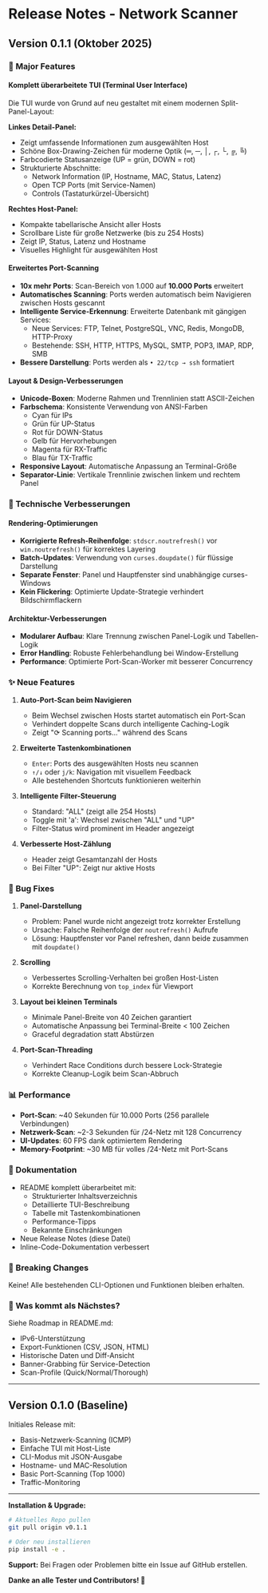 # Release Notes - Network Scanner

## Version 0.1.1 (Oktober 2025)

### 🎉 Major Features

#### Komplett überarbeitete TUI (Terminal User Interface)
Die TUI wurde von Grund auf neu gestaltet mit einem modernen Split-Panel-Layout:

**Linkes Detail-Panel:**
- Zeigt umfassende Informationen zum ausgewählten Host
- Schöne Box-Drawing-Zeichen für moderne Optik (═, ─, │, ┌, └, ╔, ╚)
- Farbcodierte Statusanzeige (UP = grün, DOWN = rot)
- Strukturierte Abschnitte:
  - Network Information (IP, Hostname, MAC, Status, Latenz)
  - Open TCP Ports (mit Service-Namen)
  - Controls (Tastaturkürzel-Übersicht)

**Rechtes Host-Panel:**
- Kompakte tabellarische Ansicht aller Hosts
- Scrollbare Liste für große Netzwerke (bis zu 254 Hosts)
- Zeigt IP, Status, Latenz und Hostname
- Visuelles Highlight für ausgewählten Host

#### Erweitertes Port-Scanning
- **10x mehr Ports**: Scan-Bereich von 1.000 auf **10.000 Ports** erweitert
- **Automatisches Scanning**: Ports werden automatisch beim Navigieren zwischen Hosts gescannt
- **Intelligente Service-Erkennung**: Erweiterte Datenbank mit gängigen Services:
  - Neue Services: FTP, Telnet, PostgreSQL, VNC, Redis, MongoDB, HTTP-Proxy
  - Bestehende: SSH, HTTP, HTTPS, MySQL, SMTP, POP3, IMAP, RDP, SMB
- **Bessere Darstellung**: Ports werden als `• 22/tcp → ssh` formatiert

#### Layout & Design-Verbesserungen
- **Unicode-Boxen**: Moderne Rahmen und Trennlinien statt ASCII-Zeichen
- **Farbschema**: Konsistente Verwendung von ANSI-Farben
  - Cyan für IPs
  - Grün für UP-Status
  - Rot für DOWN-Status
  - Gelb für Hervorhebungen
  - Magenta für RX-Traffic
  - Blau für TX-Traffic
- **Responsive Layout**: Automatische Anpassung an Terminal-Größe
- **Separator-Linie**: Vertikale Trennlinie zwischen linkem und rechtem Panel

### 🔧 Technische Verbesserungen

#### Rendering-Optimierungen
- **Korrigierte Refresh-Reihenfolge**: `stdscr.noutrefresh()` vor `win.noutrefresh()` für korrektes Layering
- **Batch-Updates**: Verwendung von `curses.doupdate()` für flüssige Darstellung
- **Separate Fenster**: Panel und Hauptfenster sind unabhängige curses-Windows
- **Kein Flickering**: Optimierte Update-Strategie verhindert Bildschirmflackern

#### Architektur-Verbesserungen
- **Modularer Aufbau**: Klare Trennung zwischen Panel-Logik und Tabellen-Logik
- **Error Handling**: Robuste Fehlerbehandlung bei Window-Erstellung
- **Performance**: Optimierte Port-Scan-Worker mit besserer Concurrency

### ✨ Neue Features

1. **Auto-Port-Scan beim Navigieren**
   - Beim Wechsel zwischen Hosts startet automatisch ein Port-Scan
   - Verhindert doppelte Scans durch intelligente Caching-Logik
   - Zeigt "⟳ Scanning ports..." während des Scans

2. **Erweiterte Tastenkombinationen**
   - `Enter`: Ports des ausgewählten Hosts neu scannen
   - `↑/↓` oder `j/k`: Navigation mit visuellem Feedback
   - Alle bestehenden Shortcuts funktionieren weiterhin

3. **Intelligente Filter-Steuerung**
   - Standard: "ALL" (zeigt alle 254 Hosts)
   - Toggle mit 'a': Wechsel zwischen "ALL" und "UP"
   - Filter-Status wird prominent im Header angezeigt

4. **Verbesserte Host-Zählung**
   - Header zeigt Gesamtanzahl der Hosts
   - Bei Filter "UP": Zeigt nur aktive Hosts

### 🐛 Bug Fixes

1. **Panel-Darstellung**
   - Problem: Panel wurde nicht angezeigt trotz korrekter Erstellung
   - Ursache: Falsche Reihenfolge der `noutrefresh()` Aufrufe
   - Lösung: Hauptfenster vor Panel refreshen, dann beide zusammen mit `doupdate()`

2. **Scrolling**
   - Verbessertes Scrolling-Verhalten bei großen Host-Listen
   - Korrekte Berechnung von `top_index` für Viewport

3. **Layout bei kleinen Terminals**
   - Minimale Panel-Breite von 40 Zeichen garantiert
   - Automatische Anpassung bei Terminal-Breite < 100 Zeichen
   - Graceful degradation statt Abstürzen

4. **Port-Scan-Threading**
   - Verhindert Race Conditions durch bessere Lock-Strategie
   - Korrekte Cleanup-Logik beim Scan-Abbruch

### 📊 Performance

- **Port-Scan**: ~40 Sekunden für 10.000 Ports (256 parallele Verbindungen)
- **Netzwerk-Scan**: ~2-3 Sekunden für /24-Netz mit 128 Concurrency
- **UI-Updates**: 60 FPS dank optimiertem Rendering
- **Memory-Footprint**: ~30 MB für volles /24-Netz mit Port-Scans

### 📝 Dokumentation

- README komplett überarbeitet mit:
  - Strukturierter Inhaltsverzeichnis
  - Detaillierte TUI-Beschreibung
  - Tabelle mit Tastenkombinationen
  - Performance-Tipps
  - Bekannte Einschränkungen
- Neue Release Notes (diese Datei)
- Inline-Code-Dokumentation verbessert

### 🔄 Breaking Changes

Keine! Alle bestehenden CLI-Optionen und Funktionen bleiben erhalten.

### 🎯 Was kommt als Nächstes?

Siehe Roadmap in README.md:
- IPv6-Unterstützung
- Export-Funktionen (CSV, JSON, HTML)
- Historische Daten und Diff-Ansicht
- Banner-Grabbing für Service-Detection
- Scan-Profile (Quick/Normal/Thorough)

---

## Version 0.1.0 (Baseline)

Initiales Release mit:
- Basis-Netzwerk-Scanning (ICMP)
- Einfache TUI mit Host-Liste
- CLI-Modus mit JSON-Ausgabe
- Hostname- und MAC-Resolution
- Basic Port-Scanning (Top 1000)
- Traffic-Monitoring

---

**Installation & Upgrade:**
```bash
# Aktuelles Repo pullen
git pull origin v0.1.1

# Oder neu installieren
pip install -e .
```

**Support:**
Bei Fragen oder Problemen bitte ein Issue auf GitHub erstellen.

**Danke an alle Tester und Contributors! 🙏**
